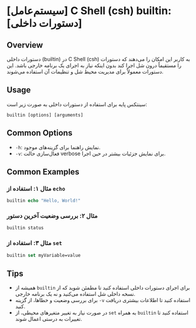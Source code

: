 # [سیستم‌عامل] C Shell (csh) builtin: [دستورات داخلی]

## Overview
دستورات داخلی (builtin) در C Shell (csh) به کاربر این امکان را می‌دهند که دستورات را مستقیماً درون شل اجرا کند بدون اینکه نیاز به اجرای یک برنامه خارجی باشد. این دستورات معمولاً برای مدیریت محیط شل و تنظیمات آن استفاده می‌شوند.

## Usage
سینتکس پایه برای استفاده از دستورات داخلی به صورت زیر است:

```
builtin [options] [arguments]
```

## Common Options
- `-h`: نمایش راهنما برای گزینه‌های موجود.
- `-v`: فعال‌سازی حالت verbose برای نمایش جزئیات بیشتر در حین اجرا.

## Common Examples
### مثال ۱: استفاده از `echo`
```csh
builtin echo "Hello, World!"
```

### مثال ۲: بررسی وضعیت آخرین دستور
```csh
builtin status
```

### مثال ۳: استفاده از `set`
```csh
builtin set myVariable=value
```

## Tips
- همیشه از `builtin` برای اجرای دستورات داخلی استفاده کنید تا مطمئن شوید که از نسخه داخلی شل استفاده می‌کنید و نه یک برنامه خارجی.
- برای بررسی وضعیت و خطاها، از گزینه `-v` استفاده کنید تا اطلاعات بیشتری دریافت کنید.
- در صورت نیاز به تغییر متغیرهای محیطی، از `set` به همراه `builtin` استفاده کنید تا تغییرات به درستی اعمال شوند.